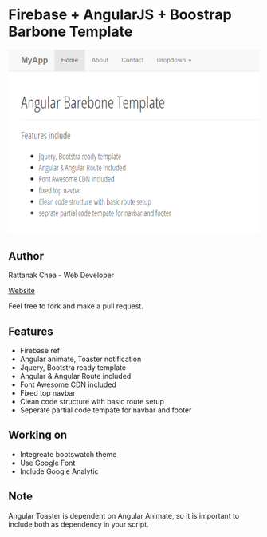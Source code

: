 # Firebase + AngularJS + Boostrap Barbone Template

![Screnshot](https://raw.githubusercontent.com/rattanakchea/angular-bootstrap-barebone/master/img/screenshot1.png "Screenshot")

## Author
Rattanak Chea - Web Developer

[Website](http://rattanakchea.github.io/ "My website")

Feel free to fork and make a pull request.

## Features
* Firebase ref
* Angular animate, Toaster notification
* Jquery, Bootstra ready template
* Angular & Angular Route included
* Font Awesome CDN included
* Fixed top navbar
* Clean code structure with basic route setup
* Seperate partial code tempate for navbar and footer

## Working on
* Integreate bootswatch theme
* Use Google Font
* Include Google Analytic

## Note
Angular Toaster is dependent on Angular Animate, so it is important to include both as dependency in your script.